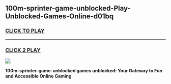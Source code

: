 
## 100m-sprinter-game-unblocked-Play-Unblocked-Games-Online-d01bq
<h3>
<a href="https://premium76.site?title=100m-sprinter-game-unblocked&ref=25A">CLICK TO PLAY</a></h3>
<hr>

<h3>
<a href="https://premium76.site?title=100m-sprinter-game-unblocked&ref=25A">CLICK 2 PLAY</a>
  
</h3>

<a href="https://premium76.site?title=100m-sprinter-game-unblocked&ref=25A"><img src="https://clearcache.store/games.png"></a>


**100m-sprinter-game-unblocked games unblocked: Your Gateway to Fun and Accessible Online Gaming**
